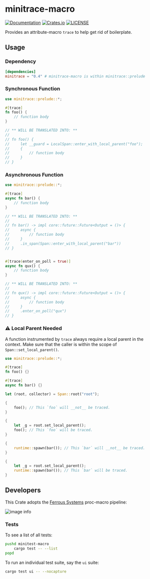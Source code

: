 # minitrace-macro

[![Documentation](https://docs.rs/minitrace-macro/badge.svg)](https://docs.rs/minitrace-macro/)
[![Crates.io](https://img.shields.io/crates/v/minitrace-macro.svg)](https://crates.io/crates/minitrace-macro)
[![LICENSE](https://img.shields.io/github/license/tikv/minitrace-rust.svg)](https://github.com/tikv/minitrace-rust/blob/master/LICENSE)

Provides an attribute-macro `trace` to help get rid of boilerplate.

## Usage

### Dependency

```toml
[dependencies]
minitrace = "0.4" # minitrace-macro is within minitrace::prelude
```

### Synchronous Function

```rust
use minitrace::prelude::*;

#[trace]
fn foo() {
    // function body
}

// ** WILL BE TRANSLATED INTO: **
//
// fn foo() {
//     let __guard = LocalSpan::enter_with_local_parent("foo");
//     {
//         // function body
//     }
// }
```

### Asynchronous Function

```rust
use minitrace::prelude::*;

#[trace]
async fn bar() {
    // function body
}

// ** WILL BE TRANSLATED INTO: **
//
// fn bar() -> impl core::future::Future<Output = ()> {
//     async {
//         // function body
//     }
//     .in_span(Span::enter_with_local_parent("bar"))
// }


#[trace(enter_on_poll = true)]
async fn qux() {
    // function body
}

// ** WILL BE TRANSLATED INTO: **
//
// fn qux() -> impl core::future::Future<Output = ()> {
//     async {
//         // function body
//     }
//     .enter_on_poll("qux")
// }
```

### ⚠️ Local Parent Needed

A function instrumented by `trace` always require a local parent in the context. Make sure that the caller is within the scope of `Span::set_local_parent()`.

```rust
use minitrace::prelude::*;

#[trace]
fn foo() {}

#[trace]
async fn bar() {}

let (root, collector) = Span::root("root");

{
    foo(); // This `foo` will __not__ be traced.
}

{
    let _g = root.set_local_parent();
    foo(); // This `foo` will be traced.
}

{
    runtime::spawn(bar()); // This `bar` will __not__ be traced.
}

{
    let _g = root.set_local_parent();
    runtime::spawn(bar()); // This `bar` will be traced.
}
```

## Developers

This Crate adopts the [Ferrous Systems](https://ferrous-systems.com/blog/testing-proc-macros/)
proc-macro pipeline:

<!--

```mermaid
flowchart LR;
    subgraph M[proc-macro-attribute]
      direction LR
        P([Parse])--AST->A([Analyze])--Model->L([Lower])--IR->C([CodeGen])
    end
    Input-. Rust .->M-. Rust .->Output;
```

-->

![image info](./img/pipeline.png)

### Tests

To see a list of all tests:

```bash
pushd minitest-macro
    cargo test -- --list
popd
```

To run an individual test suite, say the `ui` suite:

```bash
cargo test ui -- --nocapture
```

